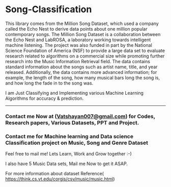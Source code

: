 # Song-Classification

This library comes from the Million Song Dataset, which used a company called the Echo Nest to derive data points about one million popular contemporary songs. The Million Song Dataset is a collaboration between the Echo Nest and LabROSA, a laboratory working towards intelligent machine listening. The project was also funded in part by the National Science Foundation of America (NSF) to provide a large data set to evaluate research related to algorithms on a commercial size while promoting further research into the Music Information Retrieval field. The data contains standard information about the songs such as artist name, title, and year released. Additionally, the data contains more advanced information; for example, the length of the song, how many musical bars long the song is, and how long the fade in to the song was.


I am Just Classifying and Implementing various Machine Learning Algorithms for accuracy & prediction.

*****************************************************************************************************************************************************************
### Contact me Now at (Vatshayan007@gmail.com) for Codes, Research papers, Various Datasets, PPT and Project. 
### Contact me for Machine learning and Data science Classification project on Music, Song and Genre Dataset

Feel free to mail me!
Lets Learn, Work and Grow together :-)

I also have 5 Music Data sets, Mail me Now to get it ASAP.


For more information about dataset Reference( https://think.cs.vt.edu/corgis/csv/music/music.html)


